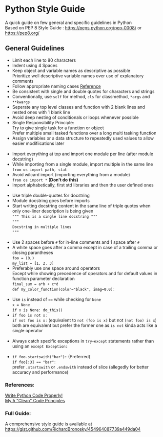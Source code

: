 # Python Style Guide
A quick guide on few general and specific guidelines in Python   
Based on PEP 8 Style Guide : https://peps.python.org/pep-0008/ or https://pep8.org/

## General Guidelines

* Limit each line to 80 characters
* Indent using 4 Spaces
* Keep object and variable names as descriptive as possible   
  Prioritize well descriptive variable names over use of explanatory comments
* Follow appropriate naming cases [Reference](https://github.com/Santosh-GS/programming-notes/blob/main/python_naming_cases.md)
* Be consistent with single and double quotes for characters and strings
* Conventionally, use `self` for method, `cls` for classmethod, `*args` and `**kwargs`
* Seperate any top level classes and function with 2 blank lines and nested ones with 1 blank line
* Avoid deep nesting of conditionals or loops whenever possible
* Single Responsibility Principle:   
  Try to give single task for a function or object   
  Prefer multiple small tasked functions over a long multi tasking function
* Assign variables or a data structure to repeatedly used values to allow easier modifiications later   
  <br>
* Import everything at top and import one module per line (after module docstring)
* While importing from a single module, import multiple in the same line  
  `from os import path, stat`
* Avoid wilcard import (importing everything from a module)  
  `from os import *` **(Don't do this)**
* Import alphabetically, first std libraries and then the user defined ones  
  <br>
* Use triple double-quotes for docstring
* Module docstring goes before imports
* Start writing docstring content in the same line of triple quotes when only one-liner description is being given  
  `""" This is a single line docstring """`  
  `"""`  
  `Docstring in multiple lines`  
  `"""`  
  <br>
* Use 2 spaces before `#` for in-line comments and 1 space after `#`
* A white space goes after a comma except in case of a trailing comma or closing parantheses   
  `foo = (0,)`  
  `my_list = [1, 2, 3]`
* Preferably use one space around operators  
  Except while showing precedence of operators and for default values in function parameter declaration  
  `final_sum = a*b + c*d`  
  `def my_color_function(color="black", imag=0.0):`   
  <br>
* Use `is` instead of `==` while checking for `None`  
  `x = None`  
  `if x is None: do_this()`
* `if foo is not x:`  
  `if not foo is x:` (equivalent to `not (foo is x)` but not `(not foo) is x`)  
  both are equivalent but prefer the former one as `is not` kinda acts like a single operator  
  <br>
* Always catch specific exceptions in `try`-`except` statements rather than using an `except Exception:`   
  <br>
* `if foo.startswith("bar"):`  (Preferred)  
  `if foo[:3] == "bar":`  
  prefer `.startswith` or `.endswith` instead of slice (allegedly for better accuracy and performance)  

### References:
[Write Python Code Properly!](https://www.youtube.com/watch?v=D4_s3q038I0)   
[My 5 "Clean" Code Principles](https://www.youtube.com/watch?v=kfyo-N-xAwE)   

### Full Guide:
A comprehensive style guide is available at https://gist.github.com/RichardBronosky/454964087739a449da04
